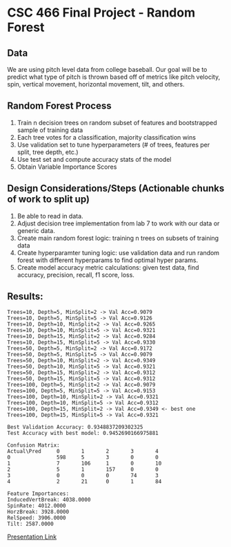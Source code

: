 # CSC 466 Final Project - Random Forest 

## Data

We are using pitch level data from college baseball. Our goal will be to predict what type of pitch is thrown based off of metrics like pitch velocity, spin, vertical movement, horizontal movement, tilt, and others.

## Random Forest Process

1. Train n decision trees on random subset of features and bootstrapped sample of training data
2. Each tree votes for a classification, majority classification wins
3. Use validation set to tune hyperparameters (# of trees, features per split, tree depth, etc.)
4. Use test set and compute accuracy stats of the model
5. Obtain Variable Importance Scores 

## Design Considerations/Steps (Actionable chunks of work to split up)

1. Be able to read in data.
2. Adjust decision tree implementation from lab 7 to work with our data or generic data. 
3. Create main random forest logic: training n trees on subsets of training data
4. Create hyperparamter tuning logic: use validation data and run random forest with different hyperparams to find optimal hyper params.
5. Create model accuracy metric calculations: given test data, find accuracy, precision, recall, f1 score, loss.

## Results:
```
Trees=10, Depth=5, MinSplit=2 -> Val Acc=0.9079
Trees=10, Depth=5, MinSplit=5 -> Val Acc=0.9126
Trees=10, Depth=10, MinSplit=2 -> Val Acc=0.9265
Trees=10, Depth=10, MinSplit=5 -> Val Acc=0.9321
Trees=10, Depth=15, MinSplit=2 -> Val Acc=0.9284
Trees=10, Depth=15, MinSplit=5 -> Val Acc=0.9330
Trees=50, Depth=5, MinSplit=2 -> Val Acc=0.9172
Trees=50, Depth=5, MinSplit=5 -> Val Acc=0.9079
Trees=50, Depth=10, MinSplit=2 -> Val Acc=0.9349
Trees=50, Depth=10, MinSplit=5 -> Val Acc=0.9321
Trees=50, Depth=15, MinSplit=2 -> Val Acc=0.9312
Trees=50, Depth=15, MinSplit=5 -> Val Acc=0.9312
Trees=100, Depth=5, MinSplit=2 -> Val Acc=0.9079
Trees=100, Depth=5, MinSplit=5 -> Val Acc=0.9153
Trees=100, Depth=10, MinSplit=2 -> Val Acc=0.9321
Trees=100, Depth=10, MinSplit=5 -> Val Acc=0.9312
Trees=100, Depth=15, MinSplit=2 -> Val Acc=0.9349 <- best one 
Trees=100, Depth=15, MinSplit=5 -> Val Acc=0.9321

Best Validation Accuracy: 0.9348837209302325
Test Accuracy with best model: 0.9452690166975881

Confusion Matrix:
Actual\Pred     0       1       2       3       4
0               598     5       3       0       0
1               7       106     1       0       10
2               5       1       157     0       0
3               0       0       0       74      3
4               2       21      0       1       84

Feature Importances:
InducedVertBreak: 4038.0000
SpinRate: 4012.0000
HorzBreak: 3928.0000
RelSpeed: 3906.0000
Tilt: 2587.0000
```
[Presentation Link]([www.google.com](https://docs.google.com/presentation/d/1fxwKDUhdskaGK_Ps5NRBn4vG36XBWrHJeXcMbonDqP8/edit?usp=sharing))
